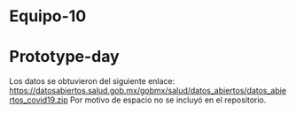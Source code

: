 # Equipo-10
# Prototype-day

Los datos se obtuvieron del siguiente enlace: https://datosabiertos.salud.gob.mx/gobmx/salud/datos_abiertos/datos_abiertos_covid19.zip
Por motivo de espacio no se incluyó en el repositorio. 
